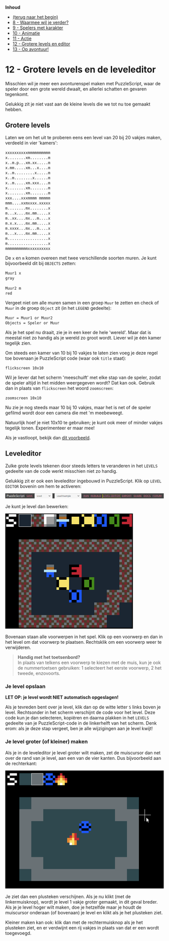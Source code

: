 **Inhoud**

- [(terug naar het begin)](index.md)
- [8 - Waarmee wil je verder?](8-waarmee-verder.md)
- [9 - Spelers met karakter](9-spelers-met-karakter.md)
- [10 - Animatie](10-animatie.md)
- [11 - Actie](11-actie.md)
- [12 - Grotere levels en editor](12-grote-levels-editor.md)
- [13 - Op avontuur!](13-op-avontuur.md)

# 12 - Grotere levels en de leveleditor

Misschien wil je meer een avonturenspel maken met PuzzleScript, waar de speler door een grote wereld dwaalt, en allerlei schatten en gevaren tegenkomt.

Gelukkig zit je niet vast aan de kleine levels die we tot nu toe gemaakt hebben.

## Grotere levels

Laten we om het uit te proberen eens een level van 20 bij 20 vakjes maken, verdeeld in vier 'kamers':

```
xxxxxxxxxxmmmmmmmmmm
x........xm........m
x..m.p...xm.xx.....m
x.mm.....xm...x....m
x..m.........x.....m
x..m........x......m
x..m.....xm.xxx....m
x........xm........m
x........xm........m
xxx....xxxmmmm mmmmm
mmm....xxmxxxx.xxxxx
m........mx........x
m...x....mx.mm.....x
m..xx....mx...m....x
m.x.x....mx.mm.....x
m.xxxx...mx...m....x
m...x....mx.mm.....x
m..................x
m..................x
mmmmmmmmmmxxxxxxxxxx
```

De `x` en `m` komen overeen met twee verschillende soorten muren. Je kunt bijvoorbeeld dit bij `OBJECTS` zetten:

```
Muur1 x
gray

Muur2 m
red
```

Vergeet niet om alle muren samen in een groep `Muur` te zetten en check of `Muur` in de groep `Object` zit (in het `LEGEND` gedeelte):

```
Muur = Muur1 or Muur2
Objects = Speler or Muur
```

Als je het spel nu draait, zie je in een keer de hele 'wereld'. Maar dat is meestal niet zo handig als je wereld zo groot wordt. Liever wil je één kamer tegelijk zien.

Om steeds een kamer van 10 bij 10 vakjes te laten zien voeg je deze regel toe bovenaan je PuzzleScript code (waar ook `title` staat):

```
flickscreen 10x10
```

Wil je liever dat het scherm 'meeschuift' met elke stap van de speler, zodat de speler altijd in het midden weergegeven wordt?  Dat kan ook. Gebruik dan in plaats van `flickscreen` het woord `zoomscreen`:

```
zoomscreen 10x10
```

Nu zie je nog steeds maar 10 bij 10 vakjes, maar het is net of de speler gefilmd wordt door een camera die met 'm meebeweegt.

Natuurlijk hoef je niet 10x10 te gebruiken; je kunt ook meer of minder vakjes tegelijk tonen. Experimenteer er maar mee!

Als je vastloopt, bekijk dan <a target='_blank' href='https://www.puzzlescript.net/editor.html?hack=637f03e3c4899dec47f2d98b868a80db'>dit voorbeeld</a>.

## Leveleditor

Zulke grote levels tekenen door steeds letters te veranderen in het `LEVELS` gedeelte van de code werkt misschien niet zo handig.

Gelukkig zit er ook een leveleditor ingebouwd in PuzzleScript. Klik op `LEVEL EDITOR` bovenin om hem te activeren:

<img src="images/puzzlescript-header-leveleditor.png" />

Je kunt je level dan bewerken:

<img src="images/leveleditor.png" />

Bovenaan staan alle voorwerpen in het spel. Klik op een voorwerp en dan in het level om dat voorwerp te plaatsen. Rechtsklik om een voorwerp weer te verwijderen.

> **Handig met het toetsenbord?** <br>
> In plaats van telkens een voorwerp te kiezen met de muis, kun je ook de nummertoetsen gebruiken: 1 selecteert het eerste voorwerp, 2 het tweede, enzovoorts.

### Je level opslaan

**LET OP: je level wordt NIET automatisch opgeslagen!**

Als je tevreden bent over je level, klik dan op de witte letter `S` links boven je level. Rechtsonder in het scherm verschijnt de code voor het level. Deze code kun je dan selecteren, kopiëren en daarna plakken in het `LEVELS` gedeelte van je PuzzleScript-code in de linkerhelft van het scherm. Denk erom: als je deze stap vergeet, ben je alle wijzigingen aan je level kwijt!

### Je level groter (of kleiner) maken

Als je in de leveleditor je level groter wilt maken, zet de muiscursor dan net over de rand van je level, aan een van de vier kanten. Dus bijvoorbeeld aan de rechterkant:

<img src="images/leveleditor-plus.png" />

Je ziet dan een plusteken verschijnen. Als je nu klikt (met de linkermuisknop), wordt je level 1 vakje groter gemaakt, in dit geval breder. Als je je level hoger wilt maken, doe je hetzelfde maar je houdt de muiscursor onderaan (of bovenaan) je level en klikt als je het plusteken ziet.

Kleiner maken kan ook: klik dan met de rechtermuisknop als je het plusteken ziet, en er verdwijnt een rij vakjes in plaats van dat er een wordt toegevoegd.
